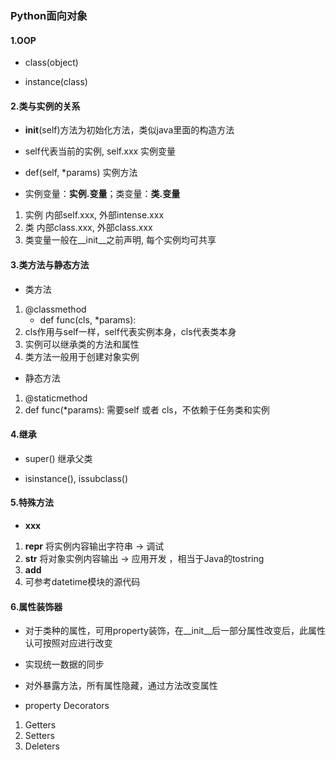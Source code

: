 ### Python面向对象

#### 1.OOP

+ class(object)

+ instance(class)


#### 2.类与实例的关系

+ __init__(self)方法为初始化方法，类似java里面的构造方法

+ self代表当前的实例, self.xxx 实例变量

+ def(self, \*params) 实例方法

+ 实例变量：**实例.变量**；类变量：**类.变量**
 1. 实例  内部self.xxx, 外部intense.xxx
 2. 类   内部class.xxx, 外部class.xxx
 3. 类变量一般在__init__之前声明, 每个实例均可共享


#### 3.类方法与静态方法

+ 类方法
 1. @classmethod 
    + def func(cls, \*params):
 2. cls作用与self一样，self代表实例本身，cls代表类本身 
 3. 实例可以继承类的方法和属性
 4. 类方法一般用于创建对象实例
 
+ 静态方法
 1. @staticmethod
 2. def func(\*params): 需要self 或者 cls，不依赖于任务类和实例


#### 4.继承

+ super() 继承父类

+ isinstance(), issubclass()


#### 5.特殊方法

+ __xxx__
 1. __repr__ 将实例内容输出字符串 -> 调试
 2. __str__  将对象实例内容输出   -> 应用开发 ，相当于Java的tostring
 3. __add__
 4. 可参考datetime模块的源代码


#### 6.属性装饰器 

+ 对于类种的属性，可用property装饰，在__init__后一部分属性改变后，此属性认可按照对应进行改变

+ 实现统一数据的同步

+ 对外暴露方法，所有属性隐藏，通过方法改变属性

+ property Decorators
 1. Getters
 2. Setters
 3. Deleters
 